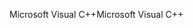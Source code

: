 <span data-ttu-id="f1ab5-101">Microsoft Visual C++</span><span class="sxs-lookup"><span data-stu-id="f1ab5-101">Microsoft Visual C++</span></span>
